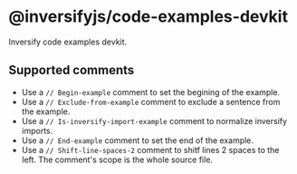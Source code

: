 # @inversifyjs/code-examples-devkit

Inversify code examples devkit.

## Supported comments

- Use a `// Begin-example` comment to set the begining of the example.
- Use a `// Exclude-from-example` comment to exclude a sentence from the example.
- Use a `// Is-inversify-import-example` comment to normalize inversify imports.
- Use a `// End-example` comment to set the end of the example.
- Use a `// Shift-line-spaces-2` comment to shitf lines 2 spaces to the left. The comment's scope is the whole source file.
